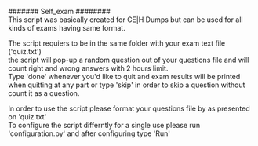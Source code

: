 ####### Self_exam ########\
This script was basically created for CE|H Dumps but can be used for all kinds of exams having same format.

The script requiers to be in the same folder with your exam text file ('quiz.txt')\
the script will pop-up a random question out of your questions file and will count right and wrong answers
with 2 hours limit.\
Type 'done' whenever you'd like to quit and exam results will be printed when quitting at any part or type 'skip' in order to skip a question without count it as a question.

In order to use the script please format your questions file by as presented on 'quiz.txt'\
To configure the script differntly for a single use please run 'configuration.py' and after configuring type 'Run'
